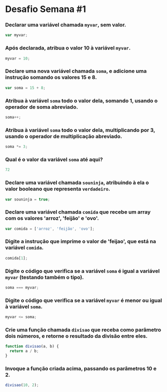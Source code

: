 # Desafio Semana #1

### Declarar uma variável chamada `myvar`, sem valor.
```js
var myvar;
```

### Após declarada, atribua o valor 10 à variável `myvar`.
```js
myvar = 10;
```

### Declare uma nova variável chamada `soma`, e adicione uma instrução somando os valores 15 e 8.
```js
var soma = 15 + 8;
```

### Atribua à variável `soma` todo o valor dela, somando 1, usando o operador de soma abreviado.
```js
soma++;
```

### Atribua à variável `soma` todo o valor dela, multiplicando por 3, usando o operador de multiplicação abreviado.
```js
soma *= 3;
```

### Qual é o valor da variável `soma` até aqui?
```js
72
```

### Declare uma variável chamada `souninja`, atribuindo à ela o valor booleano que representa `verdadeiro`.
```js
var souninja = true;
```

### Declare uma variável chamada `comida` que recebe um array com os valores 'arroz', 'feijão' e 'ovo'.
```js
var comida = ['arroz', 'feijão', 'ovo'];
```

### Digite a instrução que imprime o valor de 'feijao', que está na variável `comida`.
```js
comida[1];
```

### Digite o código que verifica se a variável `soma` é igual a variável `myvar` (testando também o tipo).
```js
soma === myvar;
```

### Digite o código que verifica se a variável `myvar` é menor ou igual à variável `soma`.
```js
myvar <= soma;
```

### Crie uma função chamada `divisao` que receba como parâmetro dois números, e retorne o resultado da divisão entre eles.
```js
function divisao(a, b) {
  return a / b;
}
```

### Invoque a função criada acima, passando os parâmetros 10 e 2.
```js
divisao(10, 2);
```